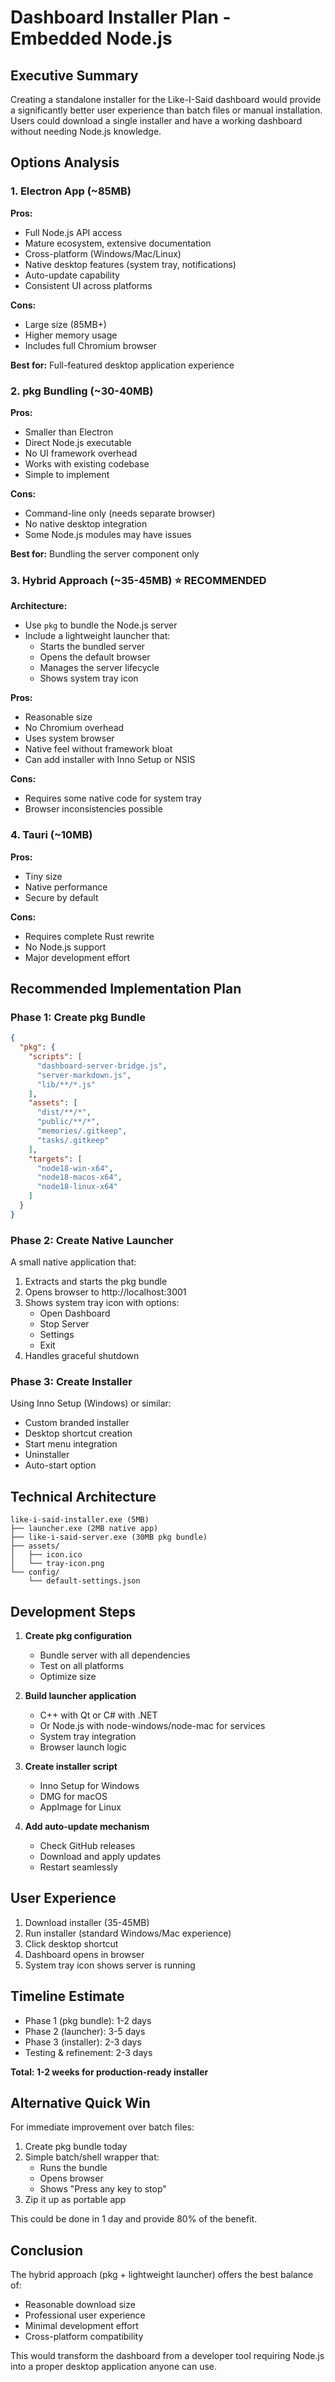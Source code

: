 # Dashboard Installer Plan - Embedded Node.js

## Executive Summary

Creating a standalone installer for the Like-I-Said dashboard would provide a significantly better user experience than batch files or manual installation. Users could download a single installer and have a working dashboard without needing Node.js knowledge.

## Options Analysis

### 1. Electron App (~85MB)
**Pros:**
- Full Node.js API access
- Mature ecosystem, extensive documentation
- Cross-platform (Windows/Mac/Linux)
- Native desktop features (system tray, notifications)
- Auto-update capability
- Consistent UI across platforms

**Cons:**
- Large size (85MB+)
- Higher memory usage
- Includes full Chromium browser

**Best for:** Full-featured desktop application experience

### 2. pkg Bundling (~30-40MB)
**Pros:**
- Smaller than Electron
- Direct Node.js executable
- No UI framework overhead
- Works with existing codebase
- Simple to implement

**Cons:**
- Command-line only (needs separate browser)
- No native desktop integration
- Some Node.js modules may have issues

**Best for:** Bundling the server component only

### 3. Hybrid Approach (~35-45MB) ⭐ RECOMMENDED
**Architecture:**
- Use `pkg` to bundle the Node.js server
- Include a lightweight launcher that:
  - Starts the bundled server
  - Opens the default browser
  - Manages the server lifecycle
  - Shows system tray icon

**Pros:**
- Reasonable size
- No Chromium overhead
- Uses system browser
- Native feel without framework bloat
- Can add installer with Inno Setup or NSIS

**Cons:**
- Requires some native code for system tray
- Browser inconsistencies possible

### 4. Tauri (~10MB)
**Pros:**
- Tiny size
- Native performance
- Secure by default

**Cons:**
- Requires complete Rust rewrite
- No Node.js support
- Major development effort

## Recommended Implementation Plan

### Phase 1: Create pkg Bundle
```json
{
  "pkg": {
    "scripts": [
      "dashboard-server-bridge.js",
      "server-markdown.js",
      "lib/**/*.js"
    ],
    "assets": [
      "dist/**/*",
      "public/**/*",
      "memories/.gitkeep",
      "tasks/.gitkeep"
    ],
    "targets": [
      "node18-win-x64",
      "node18-macos-x64",
      "node18-linux-x64"
    ]
  }
}
```

### Phase 2: Create Native Launcher
A small native application that:
1. Extracts and starts the pkg bundle
2. Opens browser to http://localhost:3001
3. Shows system tray icon with options:
   - Open Dashboard
   - Stop Server
   - Settings
   - Exit
4. Handles graceful shutdown

### Phase 3: Create Installer
Using Inno Setup (Windows) or similar:
- Custom branded installer
- Desktop shortcut creation
- Start menu integration
- Uninstaller
- Auto-start option

## Technical Architecture

```
like-i-said-installer.exe (5MB)
├── launcher.exe (2MB native app)
├── like-i-said-server.exe (30MB pkg bundle)
├── assets/
│   ├── icon.ico
│   └── tray-icon.png
└── config/
    └── default-settings.json
```

## Development Steps

1. **Create pkg configuration**
   - Bundle server with all dependencies
   - Test on all platforms
   - Optimize size

2. **Build launcher application**
   - C++ with Qt or C# with .NET
   - Or Node.js with node-windows/node-mac for services
   - System tray integration
   - Browser launch logic

3. **Create installer script**
   - Inno Setup for Windows
   - DMG for macOS
   - AppImage for Linux

4. **Add auto-update mechanism**
   - Check GitHub releases
   - Download and apply updates
   - Restart seamlessly

## User Experience

1. Download installer (35-45MB)
2. Run installer (standard Windows/Mac experience)
3. Click desktop shortcut
4. Dashboard opens in browser
5. System tray icon shows server is running

## Timeline Estimate

- Phase 1 (pkg bundle): 1-2 days
- Phase 2 (launcher): 3-5 days  
- Phase 3 (installer): 2-3 days
- Testing & refinement: 2-3 days

**Total: 1-2 weeks for production-ready installer**

## Alternative Quick Win

For immediate improvement over batch files:
1. Create pkg bundle today
2. Simple batch/shell wrapper that:
   - Runs the bundle
   - Opens browser
   - Shows "Press any key to stop"
3. Zip it up as portable app

This could be done in 1 day and provide 80% of the benefit.

## Conclusion

The hybrid approach (pkg + lightweight launcher) offers the best balance of:
- Reasonable download size
- Professional user experience  
- Minimal development effort
- Cross-platform compatibility

This would transform the dashboard from a developer tool requiring Node.js into a proper desktop application anyone can use.